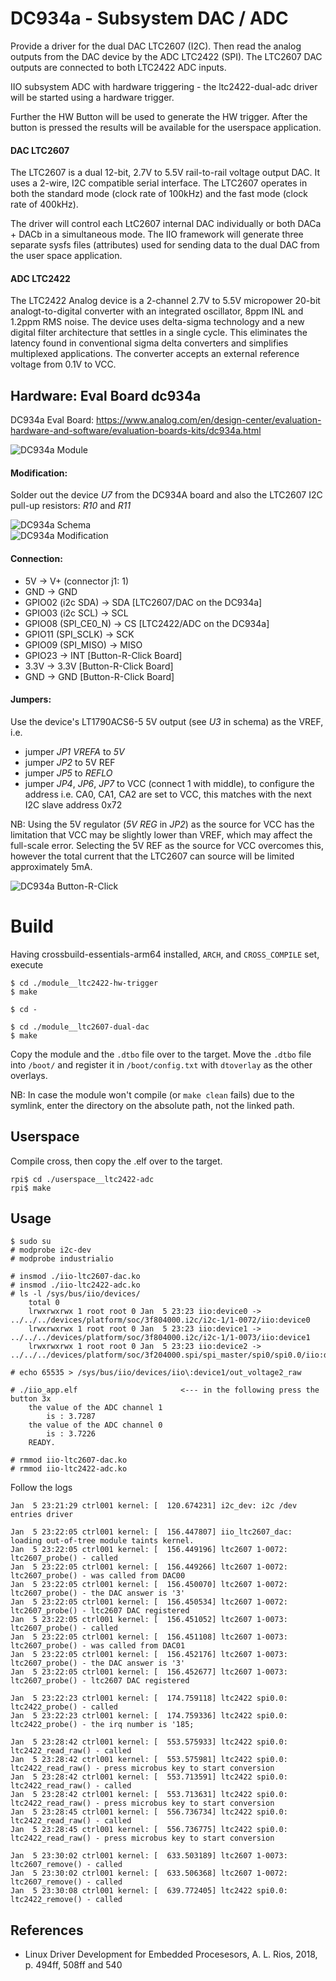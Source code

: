 # DC934a - Subsystem DAC / ADC

Provide a driver for the dual DAC LTC2607 (I2C). Then read the analog
outputs from the DAC device by the ADC LTC2422 (SPI). The LTC2607 DAC
outputs are connected to both LTC2422 ADC inputs.  

IIO subsystem ADC with hardware triggering - the ltc2422-dual-adc
driver will be started using a hardware trigger.  

Further the HW Button will be used to generate the HW trigger. After
the button is pressed the results will be available for the userspace
application.  

#### DAC LTC2607

The LTC2607 is a dual 12-bit, 2.7V to 5.5V rail-to-rail voltage output
DAC. It uses a 2-wire, I2C compatible serial interface. The LTC2607
operates in both the standard mode (clock rate of 100kHz) and the fast
mode (clock rate of 400kHz).  

The driver will control each LtC2607 internal DAC individually or both
DACa + DACb in a simultaneous mode. The IIO framework will generate
three separate sysfs files (attributes) used for sending data to the
dual DAC from the user space application.  

#### ADC LTC2422

The LTC2422 Analog device is a 2-channel 2.7V to 5.5V micropower
20-bit analogt-to-digital converter with an integrated oscillator,
8ppm INL and 1.2ppm RMS noise. The device uses delta-sigma technology
and a new digital filter architecture that settles in a single
cycle. This eliminates the latency found in conventional sigma delta
converters and simplifies multiplexed applications. The converter
accepts an external reference voltage from 0.1V to VCC.  


## Hardware: Eval Board dc934a

DC934a Eval Board: https://www.analog.com/en/design-center/evaluation-hardware-and-software/evaluation-boards-kits/dc934a.html

![DC934a Module](../iio__dc934a__ltc2607-dac-ltc2422-adc-via-i2c/pics/dc934a.png)  

#### Modification:
Solder out the device _U7_ from the DC934A board and also the LTC2607 I2C pull-up resistors: _R10_ and _R11_  

![DC934a Schema](../iio__dc934a__ltc2607-dac-ltc2422-adc-via-i2c/pics/dc934a_schema.png)  
![DC934a Modification](../iio__dc934a__ltc2607-dac-ltc2422-adc-via-i2c/pics/dc934a_modified.png)  

#### Connection:
- 5V -> V+ (connector j1: 1)
- GND -> GND
- GPIO02 (i2c SDA) -> SDA [LTC2607/DAC on the DC934a]
- GPIO03 (i2c SCL) -> SCL
- GPIO08 (SPI_CE0_N) -> CS [LTC2422/ADC on the DC934a]
- GPIO11 (SPI_SCLK) -> SCK
- GPIO09 (SPI_MISO) -> MISO
- GPIO23 -> INT [Button-R-Click Board]
- 3.3V -> 3.3V [Button-R-Click Board]
- GND -> GND [Button-R-Click Board]

#### Jumpers:
Use the device's LT1790ACS6-5 5V output (see _U3_ in schema) as the VREF, i.e.  
- jumper _JP1 VREFA_ to _5V_
- jumper _JP2_ to 5V REF
- jumper _JP5_ to _REFLO_
- jumper _JP4_, _JP6_, _JP7_ to VCC (connect 1 with middle), to configure the address i.e. CA0, CA1, CA2 are set to VCC, this matches with the next I2C slave address 0x72

NB: Using the 5V regulator (_5V REG_ in _JP2_) as the source for VCC
has the limitation that VCC may be slightly lower than VREF, which may
affect the full-scale error. Selecting the 5V REF as the source for
VCC overcomes this, however the total current that the LTC2607 can
source will be limited approximately 5mA.  

![DC934a Button-R-Click](../iio__dc934a__ltc2607-dac-ltc2422-adc-via-i2c/pics/dc934a_button-r-click.png)  


# Build

Having crossbuild-essentials-arm64 installed, `ARCH`, and `CROSS_COMPILE` set, execute  
```
$ cd ./module__ltc2422-hw-trigger
$ make

$ cd -

$ cd ./module__ltc2607-dual-dac
$ make
```
Copy the module and the `.dtbo` file over to the target. Move the `.dtbo` file into `/boot/` and register it in `/boot/config.txt` with `dtoverlay` as the other overlays.  

NB: In case the module won't compile (or `make clean` fails) due to the symlink, enter the directory on the absolute path, not the linked path.  

## Userspace
Compile cross, then copy the .elf over to the target.   
```
rpi$ cd ./userspace__ltc2422-adc
rpi$ make
```

## Usage

```
$ sudo su
# modprobe i2c-dev
# modprobe industrialio

# insmod ./iio-ltc2607-dac.ko
# insmod ./iio-ltc2422-adc.ko
# ls -l /sys/bus/iio/devices/
    total 0
    lrwxrwxrwx 1 root root 0 Jan  5 23:23 iio:device0 -> ../../../devices/platform/soc/3f804000.i2c/i2c-1/1-0072/iio:device0
    lrwxrwxrwx 1 root root 0 Jan  5 23:23 iio:device1 -> ../../../devices/platform/soc/3f804000.i2c/i2c-1/1-0073/iio:device1
    lrwxrwxrwx 1 root root 0 Jan  5 23:23 iio:device2 -> ../../../devices/platform/soc/3f204000.spi/spi_master/spi0/spi0.0/iio:device2

# echo 65535 > /sys/bus/iio/devices/iio\:device1/out_voltage2_raw

# ./iio_app.elf                       <--- in the following press the button 3x
    the value of the ADC channel 1
    	is : 3.7287
    the value of the ADC channel 0
    	is : 3.7226
    READY.

# rmmod iio-ltc2607-dac.ko
# rmmod iio-ltc2422-adc.ko
```

Follow the logs   
```
Jan  5 23:21:29 ctrl001 kernel: [  120.674231] i2c_dev: i2c /dev entries driver

Jan  5 23:22:05 ctrl001 kernel: [  156.447807] iio_ltc2607_dac: loading out-of-tree module taints kernel.
Jan  5 23:22:05 ctrl001 kernel: [  156.449196] ltc2607 1-0072: ltc2607_probe() - called
Jan  5 23:22:05 ctrl001 kernel: [  156.449266] ltc2607 1-0072: ltc2607_probe() - was called from DAC00
Jan  5 23:22:05 ctrl001 kernel: [  156.450070] ltc2607 1-0072: ltc2607_probe() - the DAC answer is '3'
Jan  5 23:22:05 ctrl001 kernel: [  156.450534] ltc2607 1-0072: ltc2607_probe() - ltc2607 DAC registered
Jan  5 23:22:05 ctrl001 kernel: [  156.451052] ltc2607 1-0073: ltc2607_probe() - called
Jan  5 23:22:05 ctrl001 kernel: [  156.451108] ltc2607 1-0073: ltc2607_probe() - was called from DAC01
Jan  5 23:22:05 ctrl001 kernel: [  156.452176] ltc2607 1-0073: ltc2607_probe() - the DAC answer is '3'
Jan  5 23:22:05 ctrl001 kernel: [  156.452677] ltc2607 1-0073: ltc2607_probe() - ltc2607 DAC registered

Jan  5 23:22:23 ctrl001 kernel: [  174.759118] ltc2422 spi0.0: ltc2422_probe() - called
Jan  5 23:22:23 ctrl001 kernel: [  174.759336] ltc2422 spi0.0: ltc2422_probe() - the irq number is '185;

Jan  5 23:28:42 ctrl001 kernel: [  553.575933] ltc2422 spi0.0: ltc2422_read_raw() - called
Jan  5 23:28:42 ctrl001 kernel: [  553.575981] ltc2422 spi0.0: ltc2422_read_raw() - press microbus key to start conversion
Jan  5 23:28:42 ctrl001 kernel: [  553.713591] ltc2422 spi0.0: ltc2422_read_raw() - called
Jan  5 23:28:42 ctrl001 kernel: [  553.713631] ltc2422 spi0.0: ltc2422_read_raw() - press microbus key to start conversion
Jan  5 23:28:45 ctrl001 kernel: [  556.736734] ltc2422 spi0.0: ltc2422_read_raw() - called
Jan  5 23:28:45 ctrl001 kernel: [  556.736775] ltc2422 spi0.0: ltc2422_read_raw() - press microbus key to start conversion

Jan  5 23:30:02 ctrl001 kernel: [  633.503189] ltc2607 1-0073: ltc2607_remove() - called
Jan  5 23:30:02 ctrl001 kernel: [  633.506368] ltc2607 1-0072: ltc2607_remove() - called
Jan  5 23:30:08 ctrl001 kernel: [  639.772405] ltc2422 spi0.0: ltc2422_remove() - called
```

## References
* Linux Driver Development for Embedded Procesesors, A. L. Rios, 2018, p. 494ff, 508ff and 540  
